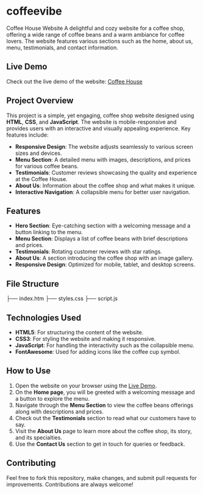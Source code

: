 # coffeevibe
 Coffee House Website
A delightful and cozy website for a coffee shop, offering a wide range of coffee beans and a warm ambiance for coffee lovers. The website features various sections such as the home, about us, menu, testimonials, and contact information.

## Live Demo

Check out the live demo of the website: [Coffee House](https://cheerful-pegasus-9edb05.netlify.app/)

## Project Overview

This project is a simple, yet engaging, coffee shop website designed using **HTML**, **CSS**, and **JavaScript**. The website is mobile-responsive and provides users with an interactive and visually appealing experience. Key features include:

- **Responsive Design**: The website adjusts seamlessly to various screen sizes and devices.
- **Menu Section**: A detailed menu with images, descriptions, and prices for various coffee beans.
- **Testimonials**: Customer reviews showcasing the quality and experience at the Coffee House.
- **About Us**: Information about the coffee shop and what makes it unique.
- **Interactive Navigation**: A collapsible menu for better user navigation.

## Features

- **Hero Section**: Eye-catching section with a welcoming message and a button linking to the menu.
- **Menu Section**: Displays a list of coffee beans with brief descriptions and prices.
- **Testimonials**: Rotating customer reviews with star ratings.
- **About Us**: A section introducing the coffee shop with an image gallery.
- **Responsive Design**: Optimized for mobile, tablet, and desktop screens.
  
## File Structure
├── index.htm
├── styles.css
├── script.js 

## Technologies Used

- **HTML5**: For structuring the content of the website.
- **CSS3**: For styling the website and making it responsive.
- **JavaScript**: For handling the interactivity such as the collapsible menu.
- **FontAwesome**: Used for adding icons like the coffee cup symbol.

## How to Use

1. Open the website on your browser using the [Live Demo](https://cheerful-pegasus-9edb05.netlify.app/).
2. On the **Home page**, you will be greeted with a welcoming message and a button to explore the menu.
3. Navigate through the **Menu Section** to view the coffee beans offerings along with descriptions and prices.
4. Check out the **Testimonials** section to read what our customers have to say.
5. Visit the **About Us** page to learn more about the coffee shop, its story, and its specialties.
6. Use the **Contact Us** section to get in touch for queries or feedback.

## Contributing

Feel free to fork this repository, make changes, and submit pull requests for improvements. Contributions are always welcome!

